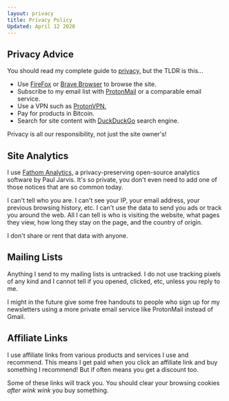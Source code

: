 ```yaml
---
layout: privacy
title: Privacy Policy
Updated: April 12 2020
---
```


## Privacy Advice

You should read my complete guide to [privacy,](/) but the TLDR is this...

- Use [FireFox](/) or [Brave Browser](/) to browse the site.
- Subscribe to my email list with [ProtonMail](/) or a comparable email service.
- Use a VPN such as [ProtonVPN.](/)
- Pay for products in Bitcoin.
- Search for site content with [DuckDuckGo](/) search engine.

Privacy is all our responsibility, not just the site owner's!

## Site Analytics

I use [Fathom Analytics,](https://usefathom.com/ref/QDNHKF) a privacy-preserving open-source analytics software by Paul Jarvis. It's so private, you don't even need to add one of those notices that are so common today.

I can't tell who you are. I can't see your IP, your email address, your previous browsing history, etc. I can't use the data to send you ads or track you around the web. All I can tell is who is visiting the website, what pages they view, how long they stay on the page, and the country of origin. 

I don't share or rent that data with anyone.

## Mailing Lists

Anything I send to my mailing lists is untracked. I do not use tracking pixels of any kind and I cannot tell if you opened, clicked, etc, unless you reply to me.

I might in the future give some free handouts to people who sign up for my newsletters using a more private email service like ProtonMail instead of Gmail.

## Affiliate Links

I use affiliate links from various products and services I use and recommend. This means I get paid when you click an affiliate link and buy something I recommend! But if often means you get a discount too. 

Some of these links will track you. You should clear your browsing cookies *after* *wink wink* you buy something.
